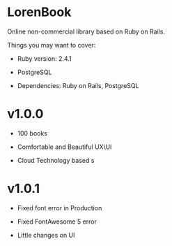 # LorenBook

Online non-commercial library based on Ruby on Rails.

Things you may want to cover:

* Ruby version: 2.4.1

* PostgreSQL

* Dependencies: Ruby on Rails, PostgreSQL

# v1.0.0

* 100 books

* Comfortable and Beautiful UX\UI

* Cloud Technology based s

# v1.0.1

* Fixed font error in Production

* Fixed FontAwesome 5 error

* Little changes on UI